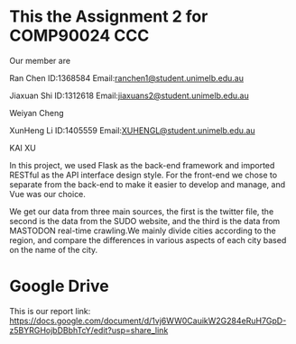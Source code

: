 # This the Assignment 2 for COMP90024 CCC
Our member are 

Ran Chen ID:1368584  Email:ranchen1@student.unimelb.edu.au

Jiaxuan Shi ID:1312618  Email:jiaxuans2@student.unimelb.edu.au

Weiyan Cheng 

XunHeng Li ID:1405559 Email:XUHENGL@student.unimelb.edu.au

KAI XU

In this project, we used Flask as the back-end framework and imported RESTful as the API interface design style. For the front-end we chose to separate from the back-end to make it easier to develop and manage, and Vue was our choice.

We get our data from three main sources, the first is the twitter file, the second is the data from the SUDO website, and the third is the data from MASTODON real-time crawling.We mainly divide cities according to the region, and compare the differences in various aspects of each city based on the name of the city.

# Google Drive
This is our report link:
https://docs.google.com/document/d/1vj6WW0CauikW2G284eRuH7GpD-z5BYRGHojbDBbhTcY/edit?usp=share_link
